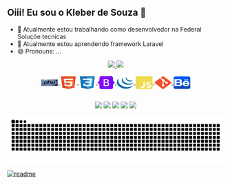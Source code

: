 ## Oiii! Eu sou o Kleber de Souza 👋

- 🔭 Atualmente estou trabalhando como desenvolvedor na Federal Soluçõe tecnicas
- 🌱 Atualmente estou aprendendo framework Laravel
- 😄 Pronouns: ...

<div align="center">
  <a href="https://github.com/klsdesigner"> 
  <img height="180em" src="https://github-readme-stats.vercel.app/api?username=klsdesigner&show_icons=true&theme=dark&include_all_commits=true&count_private=true"/>
  <img height="180em" src="https://github-readme-stats.vercel.app/api/top-langs/?username=klsdesigner&layout=compact&langs_count=7&theme=dark"/>
</div>
  
<div align="center" style="display: inline_block"><br>
  <img align="center" alt="Kleber-php" height="30" width="40" src="https://raw.githubusercontent.com/devicons/devicon/master/icons/php/php-original.svg">
  <img align="center" alt="Kleber-HTML" height="30" width="40" src="https://raw.githubusercontent.com/devicons/devicon/master/icons/html5/html5-original.svg">
  <img align="center" alt="Kleber-CSS" height="30" width="40" src="https://raw.githubusercontent.com/devicons/devicon/master/icons/css3/css3-original.svg">
  <img align="center" alt="Kleber-bootstrap" height="30" width="40" src="https://raw.githubusercontent.com/devicons/devicon/master/icons/bootstrap/bootstrap-original.svg">
  <img align="center" alt="Kleber-jquery" height="30" width="40" src="https://raw.githubusercontent.com/devicons/devicon/master/icons/jquery/jquery-original.svg">
  <img align="center" alt="Kleber-Js" height="30" width="40" src="https://raw.githubusercontent.com/devicons/devicon/master/icons/javascript/javascript-plain.svg">
  <img align="center" alt="Kleber-git" height="30" width="40" src="https://raw.githubusercontent.com/devicons/devicon/master/icons/git/git-original.svg"> 
  <img align="center" alt="Kleber-behance" height="30" width="40" src="https://raw.githubusercontent.com/devicons/devicon/master/icons/behance/behance-original.svg">
  <!--<img align="right" alt="Kleber-yoda" src="https://cdn.discordapp.com/attachments/795358919417397249/825430589581688872/hi.gif">-->
</div>  
  
  ##
 
<div align="center"> 
  <a href="http://bit.ly/Klsdesigner-whatsapp" target="blank"><img src="https://img.shields.io/badge/WhatsApp-25D366?style=for-the-badge&logo=whatsapp&logoColor=white"></a>
  <a href="https://www.facebook.com/klsdesigner" target="blank"><img src="https://img.shields.io/badge/Facebook-1877F2?style=for-the-badge&logo=facebook&logoColor=white"></a>
  <a href="https://instagram.com/rafaballerini" target="blank"><img src="https://img.shields.io/badge/-Instagram-%23E4405F?style=for-the-badge&logo=instagram&logoColor=white" target="_blank"></a> 
  <a href = "mailto:klstrabalhos@gmail.com"><img src="https://img.shields.io/badge/-Gmail-%23333?style=for-the-badge&logo=gmail&logoColor=white" target="_blank"></a>
  <a href="https://www.linkedin.com/in/rafaella-ballerini-45875016a" target="blank"><img src="https://img.shields.io/badge/-LinkedIn-%230077B5?style=for-the-badge&logo=linkedin&logoColor=white" target="blank"></a> 
 
  ![Snake animation](https://github.com/klsdesigner/klsdesigner/blob/output/github-contribution-grid-snake.svg)
 
</div> 
  
[![readme](https://github-readme-stats.vercel.app/api/pin/?username=klsdesigner&repo=klsdesigner&theme=react)](https://github.com/klsdesigner/klsdesigner)
